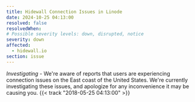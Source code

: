 ```yaml
---
title: Hidewall Connection Issues in Linode
date: 2024-10-25 04:13:00
resolved: false
resolvedWhen:
# Possible severity levels: down, disrupted, notice
severity: down
affected:
  - hidewall.io
section: issue
---
```


*Investigating* - We're aware of reports that users are experiencing connection issues on the East coast of the United States. We're currently investigating these issues, and apologize for any inconvenience it may be causing you. {{< track "2018-05-25 04:13:00" >}}
